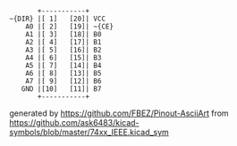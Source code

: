 

	       +-----------+
	~{DIR} |[ 1]   [20]| VCC
	    A0 |[ 2]   [19]| ~{CE}
	    A1 |[ 3]   [18]| B0
	    A2 |[ 4]   [17]| B1
	    A3 |[ 5]   [16]| B2
	    A4 |[ 6]   [15]| B3
	    A5 |[ 7]   [14]| B4
	    A6 |[ 8]   [13]| B5
	    A7 |[ 9]   [12]| B6
	   GND |[10]   [11]| B7
	       +-----------+


generated by https://github.com/FBEZ/Pinout-AsciiArt from https://github.com/ask6483/kicad-symbols/blob/master/74xx_IEEE.kicad_sym